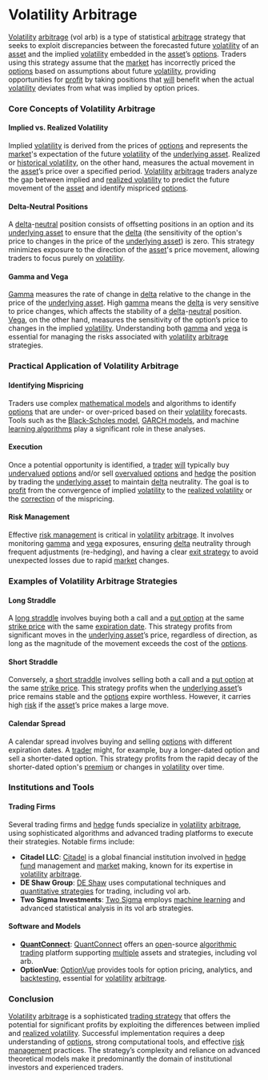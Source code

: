 # Volatility Arbitrage

[Volatility](../v/volatility.md) [arbitrage](../a/arbitrage.md) (vol arb) is a type of statistical [arbitrage](../a/arbitrage.md) strategy that seeks to exploit discrepancies between the forecasted future [volatility](../v/volatility.md) of an [asset](../a/asset.md) and the implied [volatility](../v/volatility.md) embedded in the [asset](../a/asset.md)’s [options](../o/options.md). Traders using this strategy assume that the [market](../m/market.md) has incorrectly priced the [options](../o/options.md) based on assumptions about future [volatility](../v/volatility.md), providing opportunities for [profit](../p/profit.md) by taking positions that [will](../w/will.md) benefit when the actual [volatility](../v/volatility.md) deviates from what was implied by option prices.

### Core Concepts of Volatility Arbitrage

#### Implied vs. Realized Volatility

Implied [volatility](../v/volatility.md) is derived from the prices of [options](../o/options.md) and represents the [market](../m/market.md)'s expectation of the future [volatility](../v/volatility.md) of the [underlying asset](../u/underlying_asset.md). Realized or [historical volatility](../h/historical_volatility.md), on the other hand, measures the actual movement in the [asset](../a/asset.md)’s price over a specified period. [Volatility](../v/volatility.md) [arbitrage](../a/arbitrage.md) traders analyze the gap between implied and [realized volatility](../r/realized_volatility.md) to predict the future movement of the [asset](../a/asset.md) and identify mispriced [options](../o/options.md).

#### Delta-Neutral Positions

A [delta](../d/delta.md)-[neutral](../n/neutral.md) position consists of offsetting positions in an option and its [underlying asset](../u/underlying_asset.md) to ensure that the [delta](../d/delta.md) (the sensitivity of the option's price to changes in the price of the [underlying asset](../u/underlying_asset.md)) is zero. This strategy minimizes exposure to the direction of the [asset](../a/asset.md)'s price movement, allowing traders to focus purely on [volatility](../v/volatility.md).

#### Gamma and Vega

[Gamma](../g/gamma.md) measures the rate of change in [delta](../d/delta.md) relative to the change in the price of the [underlying asset](../u/underlying_asset.md). High [gamma](../g/gamma.md) means the [delta](../d/delta.md) is very sensitive to price changes, which affects the stability of a [delta](../d/delta.md)-[neutral](../n/neutral.md) position. [Vega](../v/vega.md), on the other hand, measures the sensitivity of the option’s price to changes in the implied [volatility](../v/volatility.md). Understanding both [gamma](../g/gamma.md) and [vega](../v/vega.md) is essential for managing the risks associated with [volatility](../v/volatility.md) [arbitrage](../a/arbitrage.md) strategies.

### Practical Application of Volatility Arbitrage

#### Identifying Mispricing

Traders use complex [mathematical models](../m/mathematical_models_in_trading.md) and algorithms to identify [options](../o/options.md) that are under- or over-priced based on their [volatility](../v/volatility.md) forecasts. Tools such as the [Black-Scholes model](../b/black-scholes_model.md), [GARCH models](../g/garch_models.md), and machine [learning algorithms](../l/learning_algorithms_in_trading.md) play a significant role in these analyses.

#### Execution

Once a potential opportunity is identified, a [trader](../t/trader.md) [will](../w/will.md) typically buy [undervalued](../u/undervalued.md) [options](../o/options.md) and/or sell [overvalued](../o/overvalued.md) [options](../o/options.md) and [hedge](../h/hedge.md) the position by trading the [underlying asset](../u/underlying_asset.md) to maintain [delta](../d/delta.md) neutrality. The goal is to [profit](../p/profit.md) from the convergence of implied [volatility](../v/volatility.md) to the [realized volatility](../r/realized_volatility.md) or the [correction](../c/correction.md) of the mispricing.

#### Risk Management

Effective [risk management](../r/risk_management.md) is critical in [volatility](../v/volatility.md) [arbitrage](../a/arbitrage.md). It involves monitoring [gamma](../g/gamma.md) and [vega](../v/vega.md) exposures, ensuring [delta](../d/delta.md) neutrality through frequent adjustments (re-hedging), and having a clear [exit strategy](../e/exit_strategy.md) to avoid unexpected losses due to rapid [market](../m/market.md) changes.

### Examples of Volatility Arbitrage Strategies

#### Long Straddle

A [long straddle](../l/long_straddle.md) involves buying both a call and a [put option](../p/put.md) at the same [strike price](../s/strike_price.md) with the same [expiration date](../e/expiration_date.md). This strategy profits from significant moves in the [underlying asset](../u/underlying_asset.md)’s price, regardless of direction, as long as the magnitude of the movement exceeds the cost of the [options](../o/options.md).

#### Short Straddle

Conversely, a [short straddle](../s/short_straddle.md) involves selling both a call and a [put option](../p/put.md) at the same [strike price](../s/strike_price.md). This strategy profits when the [underlying asset](../u/underlying_asset.md)’s price remains stable and the [options](../o/options.md) expire worthless. However, it carries high [risk](../r/risk.md) if the [asset](../a/asset.md)’s price makes a large move.

#### Calendar Spread

A calendar spread involves buying and selling [options](../o/options.md) with different expiration dates. A [trader](../t/trader.md) might, for example, buy a longer-dated option and sell a shorter-dated option. This strategy profits from the rapid decay of the shorter-dated option's [premium](../p/premium.md) or changes in [volatility](../v/volatility.md) over time.

### Institutions and Tools

#### Trading Firms

Several trading firms and [hedge](../h/hedge.md) funds specialize in [volatility](../v/volatility.md) [arbitrage](../a/arbitrage.md), using sophisticated algorithms and advanced trading platforms to execute their strategies. Notable firms include:

- **Citadel LLC**: [Citadel](https://www.citadel.com) is a global financial institution involved in [hedge fund](../h/hedge_fund.md) management and [market](../m/market.md) making, known for its expertise in [volatility](../v/volatility.md) [arbitrage](../a/arbitrage.md).
- **DE Shaw Group**: [DE Shaw](https://www.deshaw.com) uses computational techniques and [quantitative strategies](../q/quantitative_strategies_in_trading.md) for trading, including vol arb.
- **Two Sigma Investments**: [Two Sigma](https://www.twosigma.com) employs [machine learning](../m/machine_learning.md) and advanced statistical analysis in its vol arb strategies.

#### Software and Models

- **[QuantConnect](../q/quantconnect.md)**: [QuantConnect](https://www.quantconnect.com) offers an [open](../o/open.md)-source [algorithmic trading](../a/algorithmic_trading.md) platform supporting [multiple](../m/multiple.md) assets and strategies, including vol arb.
- **OptionVue**: [OptionVue](https://www.optionvue.com) provides tools for option pricing, analytics, and [backtesting](../b/backtesting.md), essential for [volatility](../v/volatility.md) [arbitrage](../a/arbitrage.md).

### Conclusion

[Volatility](../v/volatility.md) [arbitrage](../a/arbitrage.md) is a sophisticated [trading strategy](../t/trading_strategy.md) that offers the potential for significant profits by exploiting the differences between implied and [realized volatility](../r/realized_volatility.md). Successful implementation requires a deep understanding of [options](../o/options.md), strong computational tools, and effective [risk management](../r/risk_management.md) practices. The strategy’s complexity and reliance on advanced theoretical models make it predominantly the domain of institutional investors and experienced traders.
